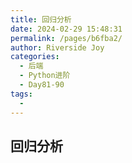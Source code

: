```yaml
---
title: 回归分析
date: 2024-02-29 15:48:31
permalink: /pages/b6fba2/
author: Riverside Joy
categories:
  - 后端
  - Python进阶
  - Day81-90
tags:
  - 
---
```

## 回归分析

